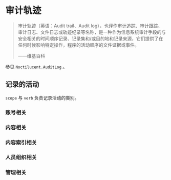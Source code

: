 # 审计轨迹

> 审计轨迹（英语：Audit trail、Audit log），也译作审计追踪、审计跟踪、审计日志、文件日志或轨迹纪录等名称，是一种作为信息系统审计手段的与安全相关的时间顺序记录、记录集和/或目的地和记录来源，它们提供了在任何时候影响特定操作，程序的活动顺序的文件证据或事件。
>
> ——维基百科 

参见 `Noctilucent.AuditLog` 。

## 记录的活动

`scope` 与 `verb` 负责记录活动的类别。

### 账号相关

### 内容相关

### 内容索引相关

### 人员组织相关

### 管理相关
